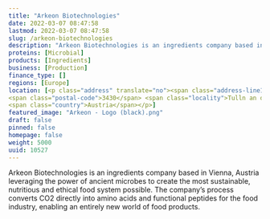 ```yaml
---
title: "Arkeon Biotechnologies"
date: 2022-03-07 08:47:58
lastmod: 2022-03-07 08:47:58
slug: /arkeon-biotechnologies
description: "Arkeon Biotechnologies is an ingredients company based in Vienna, Austria leveraging the power of ancient microbes to create the most sustainable, nutritious and ethical food system possible. The company’s process converts CO2 directly into amino acids and functional peptides for the food industry, enabling an entirely new world of food products."
proteins: [Microbial]
products: [Ingredients]
business: [Production]
finance_type: []
regions: [Europe]
location: [<p class="address" translate="no"><span class="address-line1">Langenlebarner Straße 10</span><br>
<span class="postal-code">3430</span> <span class="locality">Tulln an der Donau</span><br>
<span class="country">Austria</span></p>]
featured_image: "Arkeon - Logo (black).png"
draft: false
pinned: false
homepage: false
weight: 5000
uuid: 10527
---
```

<p>Arkeon Biotechnologies is an ingredients company based in Vienna, Austria leveraging the power of ancient microbes to create the most sustainable, nutritious and ethical food system possible. The company’s process converts CO2 directly into amino acids and functional peptides for the food industry, enabling an entirely new world of food products.</p>
